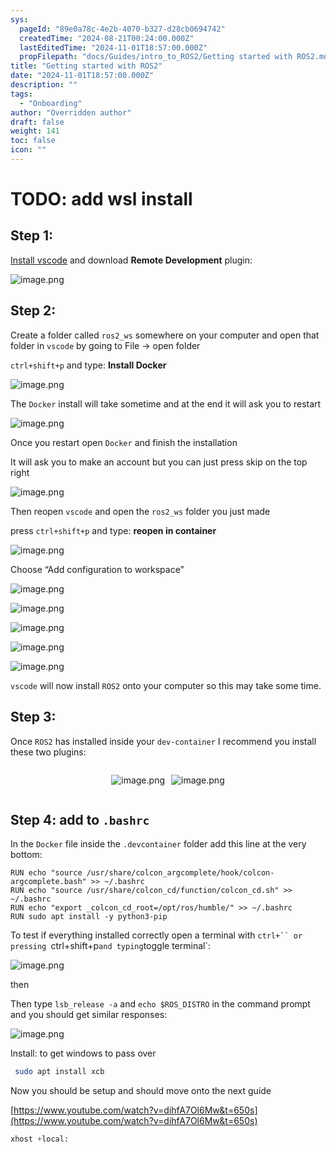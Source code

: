 ```yaml
---
sys:
  pageId: "89e0a78c-4e2b-4070-b327-d28cb0694742"
  createdTime: "2024-08-21T00:24:00.000Z"
  lastEditedTime: "2024-11-01T18:57:00.000Z"
  propFilepath: "docs/Guides/intro_to_ROS2/Getting started with ROS2.md"
title: "Getting started with ROS2"
date: "2024-11-01T18:57:00.000Z"
description: ""
tags:
  - "Onboarding"
author: "Overridden author"
draft: false
weight: 141
toc: false
icon: ""
---
```


# TODO: add wsl install

## Step 1:

[Install vscode](https://code.visualstudio.com/download) and download **Remote Development** plugin:

![image.png](https://prod-files-secure.s3.us-west-2.amazonaws.com/d518164a-d88e-44d1-a4ee-3adb3bd8bce0/efb52993-1881-4a40-b95e-6f020334f022/image.png?X-Amz-Algorithm=AWS4-HMAC-SHA256&X-Amz-Content-Sha256=UNSIGNED-PAYLOAD&X-Amz-Credential=ASIAZI2LB466YBYODT4O%2F20250506%2Fus-west-2%2Fs3%2Faws4_request&X-Amz-Date=20250506T230823Z&X-Amz-Expires=3600&X-Amz-Security-Token=IQoJb3JpZ2luX2VjEKf%2F%2F%2F%2F%2F%2F%2F%2F%2F%2FwEaCXVzLXdlc3QtMiJHMEUCIQChgtzVAjidy84EtmKiGeJeTYT%2FLOzR9KkgyQwUYdx8XAIgFZFW62PEk%2FA9B1Z9InYvxdEXi2GT2T8I%2FpG%2FqJUwp38q%2FwMITxAAGgw2Mzc0MjMxODM4MDUiDFqqdMKli4S5cVQxICrcAyM%2BWVtWSX1abi3H0rLKvtYRi%2B1KOEk7SG4ItzwcUuTN67Grh6u0FTUthrJ4k%2Bhp%2BM4T0xYh5gpZw5VKAnITdxnV0G7kmTc%2B18TMRmiL2djTroKBiezDWzI3mBwtQSjTDdzH797LVG7fhlwkw94cAbmMT1xde5BEI85XEkWdx5FUlqpMC4sTEQF0m%2B7fCAQfEH5dEXHDQPH%2FKNJyw3JBzoWAHstynm%2BYCLIlzwf%2F1syrPDGtqul4ACa8KYzJMCJyVkKsAiCjjTPPrDRAWxkmPHAN1nn3I3D%2F5SOjhtneQEbt0HqFzxpgBLcyq77DmMbEFf22Ntes12RfIwEk6B5S4TgtIu7IDTXxqfu5hmf7iltFe7oePu5hVQX586NokuFYB6SHJ1DFFHinhnezaZWptugLtvB8TVPPnj9AkHTGefdTMmYUAuW64glg0GwL4lL6EwH2s9cAGbOIPYeRiRYmnCbqHvU%2BZOEsSxXNeGIH1GT%2BiMLTulpazry0l5eYUvvPDLxih9D9e%2FliXMHQ5n7ixYoJImXFCwTpR5N%2BX7aR4e7zsSjtiTD3PE%2F4cv76Jl%2B4YEymy7nBd9mo%2FBnlxANi5C0ibPAWii0ZnJsBieAth16jri7CN5jhrCeOmHTDMNuV6sAGOqUBdejELEvyuXfM%2Blrjy3eF7gVITZ21XqJc2XCZkiBzw2EJPzqqyY6jxQ5ev1Rll245WAyHz07Hzj4L%2BiHOkp4EIf7au98qLX3ujjIHVT2LaLBG%2FppGYVJ5UKo3MFlf%2F4a8DnlpspuzXBFIpUEAjccLN7SeJn5ZENun7Nf2uT2f5nuXcYRgbiPyzsgfUwzoX4HZ9dP2URCZnLB82GA78SpZy%2BtW58bM&X-Amz-Signature=155f82cd08b0047e0966de222114d03f8d705497a9372a33cebe4fa4620942b8&X-Amz-SignedHeaders=host&x-id=GetObject)

## Step 2:

Create a folder called `ros2_ws` somewhere on your computer and open that folder in `vscode` by going to File → open folder 

`ctrl+shift+p` and type: **Install Docker**

![image.png](https://prod-files-secure.s3.us-west-2.amazonaws.com/d518164a-d88e-44d1-a4ee-3adb3bd8bce0/2269dc0e-1cd5-47ff-bceb-c04ad9b2eab0/image.png?X-Amz-Algorithm=AWS4-HMAC-SHA256&X-Amz-Content-Sha256=UNSIGNED-PAYLOAD&X-Amz-Credential=ASIAZI2LB466YBYODT4O%2F20250506%2Fus-west-2%2Fs3%2Faws4_request&X-Amz-Date=20250506T230823Z&X-Amz-Expires=3600&X-Amz-Security-Token=IQoJb3JpZ2luX2VjEKf%2F%2F%2F%2F%2F%2F%2F%2F%2F%2FwEaCXVzLXdlc3QtMiJHMEUCIQChgtzVAjidy84EtmKiGeJeTYT%2FLOzR9KkgyQwUYdx8XAIgFZFW62PEk%2FA9B1Z9InYvxdEXi2GT2T8I%2FpG%2FqJUwp38q%2FwMITxAAGgw2Mzc0MjMxODM4MDUiDFqqdMKli4S5cVQxICrcAyM%2BWVtWSX1abi3H0rLKvtYRi%2B1KOEk7SG4ItzwcUuTN67Grh6u0FTUthrJ4k%2Bhp%2BM4T0xYh5gpZw5VKAnITdxnV0G7kmTc%2B18TMRmiL2djTroKBiezDWzI3mBwtQSjTDdzH797LVG7fhlwkw94cAbmMT1xde5BEI85XEkWdx5FUlqpMC4sTEQF0m%2B7fCAQfEH5dEXHDQPH%2FKNJyw3JBzoWAHstynm%2BYCLIlzwf%2F1syrPDGtqul4ACa8KYzJMCJyVkKsAiCjjTPPrDRAWxkmPHAN1nn3I3D%2F5SOjhtneQEbt0HqFzxpgBLcyq77DmMbEFf22Ntes12RfIwEk6B5S4TgtIu7IDTXxqfu5hmf7iltFe7oePu5hVQX586NokuFYB6SHJ1DFFHinhnezaZWptugLtvB8TVPPnj9AkHTGefdTMmYUAuW64glg0GwL4lL6EwH2s9cAGbOIPYeRiRYmnCbqHvU%2BZOEsSxXNeGIH1GT%2BiMLTulpazry0l5eYUvvPDLxih9D9e%2FliXMHQ5n7ixYoJImXFCwTpR5N%2BX7aR4e7zsSjtiTD3PE%2F4cv76Jl%2B4YEymy7nBd9mo%2FBnlxANi5C0ibPAWii0ZnJsBieAth16jri7CN5jhrCeOmHTDMNuV6sAGOqUBdejELEvyuXfM%2Blrjy3eF7gVITZ21XqJc2XCZkiBzw2EJPzqqyY6jxQ5ev1Rll245WAyHz07Hzj4L%2BiHOkp4EIf7au98qLX3ujjIHVT2LaLBG%2FppGYVJ5UKo3MFlf%2F4a8DnlpspuzXBFIpUEAjccLN7SeJn5ZENun7Nf2uT2f5nuXcYRgbiPyzsgfUwzoX4HZ9dP2URCZnLB82GA78SpZy%2BtW58bM&X-Amz-Signature=a0a5c1bcaa1c59ab302729540eaf74019e711c380815fbc870c71811ceecc6f3&X-Amz-SignedHeaders=host&x-id=GetObject)

The `Docker` install will take sometime and at the end it will ask you to restart

![image.png](https://prod-files-secure.s3.us-west-2.amazonaws.com/d518164a-d88e-44d1-a4ee-3adb3bd8bce0/ed233f78-be33-4b1f-b89c-9c346c0e961e/image.png?X-Amz-Algorithm=AWS4-HMAC-SHA256&X-Amz-Content-Sha256=UNSIGNED-PAYLOAD&X-Amz-Credential=ASIAZI2LB466YBYODT4O%2F20250506%2Fus-west-2%2Fs3%2Faws4_request&X-Amz-Date=20250506T230823Z&X-Amz-Expires=3600&X-Amz-Security-Token=IQoJb3JpZ2luX2VjEKf%2F%2F%2F%2F%2F%2F%2F%2F%2F%2FwEaCXVzLXdlc3QtMiJHMEUCIQChgtzVAjidy84EtmKiGeJeTYT%2FLOzR9KkgyQwUYdx8XAIgFZFW62PEk%2FA9B1Z9InYvxdEXi2GT2T8I%2FpG%2FqJUwp38q%2FwMITxAAGgw2Mzc0MjMxODM4MDUiDFqqdMKli4S5cVQxICrcAyM%2BWVtWSX1abi3H0rLKvtYRi%2B1KOEk7SG4ItzwcUuTN67Grh6u0FTUthrJ4k%2Bhp%2BM4T0xYh5gpZw5VKAnITdxnV0G7kmTc%2B18TMRmiL2djTroKBiezDWzI3mBwtQSjTDdzH797LVG7fhlwkw94cAbmMT1xde5BEI85XEkWdx5FUlqpMC4sTEQF0m%2B7fCAQfEH5dEXHDQPH%2FKNJyw3JBzoWAHstynm%2BYCLIlzwf%2F1syrPDGtqul4ACa8KYzJMCJyVkKsAiCjjTPPrDRAWxkmPHAN1nn3I3D%2F5SOjhtneQEbt0HqFzxpgBLcyq77DmMbEFf22Ntes12RfIwEk6B5S4TgtIu7IDTXxqfu5hmf7iltFe7oePu5hVQX586NokuFYB6SHJ1DFFHinhnezaZWptugLtvB8TVPPnj9AkHTGefdTMmYUAuW64glg0GwL4lL6EwH2s9cAGbOIPYeRiRYmnCbqHvU%2BZOEsSxXNeGIH1GT%2BiMLTulpazry0l5eYUvvPDLxih9D9e%2FliXMHQ5n7ixYoJImXFCwTpR5N%2BX7aR4e7zsSjtiTD3PE%2F4cv76Jl%2B4YEymy7nBd9mo%2FBnlxANi5C0ibPAWii0ZnJsBieAth16jri7CN5jhrCeOmHTDMNuV6sAGOqUBdejELEvyuXfM%2Blrjy3eF7gVITZ21XqJc2XCZkiBzw2EJPzqqyY6jxQ5ev1Rll245WAyHz07Hzj4L%2BiHOkp4EIf7au98qLX3ujjIHVT2LaLBG%2FppGYVJ5UKo3MFlf%2F4a8DnlpspuzXBFIpUEAjccLN7SeJn5ZENun7Nf2uT2f5nuXcYRgbiPyzsgfUwzoX4HZ9dP2URCZnLB82GA78SpZy%2BtW58bM&X-Amz-Signature=9d93e637886173fb0f16ea7d2e8c43d6d300eba4bb22b707df60c429559de56f&X-Amz-SignedHeaders=host&x-id=GetObject)

Once you restart open `Docker` and finish the installation

It will ask you to make an account but you can just press skip on the top right

![image.png](https://prod-files-secure.s3.us-west-2.amazonaws.com/d518164a-d88e-44d1-a4ee-3adb3bd8bce0/21010ad9-1659-4fd9-9f59-9932a09b2a3d/image.png?X-Amz-Algorithm=AWS4-HMAC-SHA256&X-Amz-Content-Sha256=UNSIGNED-PAYLOAD&X-Amz-Credential=ASIAZI2LB466YBYODT4O%2F20250506%2Fus-west-2%2Fs3%2Faws4_request&X-Amz-Date=20250506T230823Z&X-Amz-Expires=3600&X-Amz-Security-Token=IQoJb3JpZ2luX2VjEKf%2F%2F%2F%2F%2F%2F%2F%2F%2F%2FwEaCXVzLXdlc3QtMiJHMEUCIQChgtzVAjidy84EtmKiGeJeTYT%2FLOzR9KkgyQwUYdx8XAIgFZFW62PEk%2FA9B1Z9InYvxdEXi2GT2T8I%2FpG%2FqJUwp38q%2FwMITxAAGgw2Mzc0MjMxODM4MDUiDFqqdMKli4S5cVQxICrcAyM%2BWVtWSX1abi3H0rLKvtYRi%2B1KOEk7SG4ItzwcUuTN67Grh6u0FTUthrJ4k%2Bhp%2BM4T0xYh5gpZw5VKAnITdxnV0G7kmTc%2B18TMRmiL2djTroKBiezDWzI3mBwtQSjTDdzH797LVG7fhlwkw94cAbmMT1xde5BEI85XEkWdx5FUlqpMC4sTEQF0m%2B7fCAQfEH5dEXHDQPH%2FKNJyw3JBzoWAHstynm%2BYCLIlzwf%2F1syrPDGtqul4ACa8KYzJMCJyVkKsAiCjjTPPrDRAWxkmPHAN1nn3I3D%2F5SOjhtneQEbt0HqFzxpgBLcyq77DmMbEFf22Ntes12RfIwEk6B5S4TgtIu7IDTXxqfu5hmf7iltFe7oePu5hVQX586NokuFYB6SHJ1DFFHinhnezaZWptugLtvB8TVPPnj9AkHTGefdTMmYUAuW64glg0GwL4lL6EwH2s9cAGbOIPYeRiRYmnCbqHvU%2BZOEsSxXNeGIH1GT%2BiMLTulpazry0l5eYUvvPDLxih9D9e%2FliXMHQ5n7ixYoJImXFCwTpR5N%2BX7aR4e7zsSjtiTD3PE%2F4cv76Jl%2B4YEymy7nBd9mo%2FBnlxANi5C0ibPAWii0ZnJsBieAth16jri7CN5jhrCeOmHTDMNuV6sAGOqUBdejELEvyuXfM%2Blrjy3eF7gVITZ21XqJc2XCZkiBzw2EJPzqqyY6jxQ5ev1Rll245WAyHz07Hzj4L%2BiHOkp4EIf7au98qLX3ujjIHVT2LaLBG%2FppGYVJ5UKo3MFlf%2F4a8DnlpspuzXBFIpUEAjccLN7SeJn5ZENun7Nf2uT2f5nuXcYRgbiPyzsgfUwzoX4HZ9dP2URCZnLB82GA78SpZy%2BtW58bM&X-Amz-Signature=960baef4da29cd6bf0ece4cb3cdaa493b8e1216d92609456ae5ebd2466dee549&X-Amz-SignedHeaders=host&x-id=GetObject)

Then reopen `vscode` and open the `ros2_ws` folder you just made

press `ctrl+shift+p` and type: **reopen in container**

![image.png](https://prod-files-secure.s3.us-west-2.amazonaws.com/d518164a-d88e-44d1-a4ee-3adb3bd8bce0/4e93b8c2-41ad-488c-8095-c74205196118/image.png?X-Amz-Algorithm=AWS4-HMAC-SHA256&X-Amz-Content-Sha256=UNSIGNED-PAYLOAD&X-Amz-Credential=ASIAZI2LB466YBYODT4O%2F20250506%2Fus-west-2%2Fs3%2Faws4_request&X-Amz-Date=20250506T230823Z&X-Amz-Expires=3600&X-Amz-Security-Token=IQoJb3JpZ2luX2VjEKf%2F%2F%2F%2F%2F%2F%2F%2F%2F%2FwEaCXVzLXdlc3QtMiJHMEUCIQChgtzVAjidy84EtmKiGeJeTYT%2FLOzR9KkgyQwUYdx8XAIgFZFW62PEk%2FA9B1Z9InYvxdEXi2GT2T8I%2FpG%2FqJUwp38q%2FwMITxAAGgw2Mzc0MjMxODM4MDUiDFqqdMKli4S5cVQxICrcAyM%2BWVtWSX1abi3H0rLKvtYRi%2B1KOEk7SG4ItzwcUuTN67Grh6u0FTUthrJ4k%2Bhp%2BM4T0xYh5gpZw5VKAnITdxnV0G7kmTc%2B18TMRmiL2djTroKBiezDWzI3mBwtQSjTDdzH797LVG7fhlwkw94cAbmMT1xde5BEI85XEkWdx5FUlqpMC4sTEQF0m%2B7fCAQfEH5dEXHDQPH%2FKNJyw3JBzoWAHstynm%2BYCLIlzwf%2F1syrPDGtqul4ACa8KYzJMCJyVkKsAiCjjTPPrDRAWxkmPHAN1nn3I3D%2F5SOjhtneQEbt0HqFzxpgBLcyq77DmMbEFf22Ntes12RfIwEk6B5S4TgtIu7IDTXxqfu5hmf7iltFe7oePu5hVQX586NokuFYB6SHJ1DFFHinhnezaZWptugLtvB8TVPPnj9AkHTGefdTMmYUAuW64glg0GwL4lL6EwH2s9cAGbOIPYeRiRYmnCbqHvU%2BZOEsSxXNeGIH1GT%2BiMLTulpazry0l5eYUvvPDLxih9D9e%2FliXMHQ5n7ixYoJImXFCwTpR5N%2BX7aR4e7zsSjtiTD3PE%2F4cv76Jl%2B4YEymy7nBd9mo%2FBnlxANi5C0ibPAWii0ZnJsBieAth16jri7CN5jhrCeOmHTDMNuV6sAGOqUBdejELEvyuXfM%2Blrjy3eF7gVITZ21XqJc2XCZkiBzw2EJPzqqyY6jxQ5ev1Rll245WAyHz07Hzj4L%2BiHOkp4EIf7au98qLX3ujjIHVT2LaLBG%2FppGYVJ5UKo3MFlf%2F4a8DnlpspuzXBFIpUEAjccLN7SeJn5ZENun7Nf2uT2f5nuXcYRgbiPyzsgfUwzoX4HZ9dP2URCZnLB82GA78SpZy%2BtW58bM&X-Amz-Signature=708f92e0408560660456658e4951c4b82828c0997c0beaa8728e711abea84ef6&X-Amz-SignedHeaders=host&x-id=GetObject)

Choose “Add configuration to workspace”

![image.png](https://prod-files-secure.s3.us-west-2.amazonaws.com/d518164a-d88e-44d1-a4ee-3adb3bd8bce0/9560b282-5060-4989-ba37-97e7b2c22476/image.png?X-Amz-Algorithm=AWS4-HMAC-SHA256&X-Amz-Content-Sha256=UNSIGNED-PAYLOAD&X-Amz-Credential=ASIAZI2LB466YBYODT4O%2F20250506%2Fus-west-2%2Fs3%2Faws4_request&X-Amz-Date=20250506T230823Z&X-Amz-Expires=3600&X-Amz-Security-Token=IQoJb3JpZ2luX2VjEKf%2F%2F%2F%2F%2F%2F%2F%2F%2F%2FwEaCXVzLXdlc3QtMiJHMEUCIQChgtzVAjidy84EtmKiGeJeTYT%2FLOzR9KkgyQwUYdx8XAIgFZFW62PEk%2FA9B1Z9InYvxdEXi2GT2T8I%2FpG%2FqJUwp38q%2FwMITxAAGgw2Mzc0MjMxODM4MDUiDFqqdMKli4S5cVQxICrcAyM%2BWVtWSX1abi3H0rLKvtYRi%2B1KOEk7SG4ItzwcUuTN67Grh6u0FTUthrJ4k%2Bhp%2BM4T0xYh5gpZw5VKAnITdxnV0G7kmTc%2B18TMRmiL2djTroKBiezDWzI3mBwtQSjTDdzH797LVG7fhlwkw94cAbmMT1xde5BEI85XEkWdx5FUlqpMC4sTEQF0m%2B7fCAQfEH5dEXHDQPH%2FKNJyw3JBzoWAHstynm%2BYCLIlzwf%2F1syrPDGtqul4ACa8KYzJMCJyVkKsAiCjjTPPrDRAWxkmPHAN1nn3I3D%2F5SOjhtneQEbt0HqFzxpgBLcyq77DmMbEFf22Ntes12RfIwEk6B5S4TgtIu7IDTXxqfu5hmf7iltFe7oePu5hVQX586NokuFYB6SHJ1DFFHinhnezaZWptugLtvB8TVPPnj9AkHTGefdTMmYUAuW64glg0GwL4lL6EwH2s9cAGbOIPYeRiRYmnCbqHvU%2BZOEsSxXNeGIH1GT%2BiMLTulpazry0l5eYUvvPDLxih9D9e%2FliXMHQ5n7ixYoJImXFCwTpR5N%2BX7aR4e7zsSjtiTD3PE%2F4cv76Jl%2B4YEymy7nBd9mo%2FBnlxANi5C0ibPAWii0ZnJsBieAth16jri7CN5jhrCeOmHTDMNuV6sAGOqUBdejELEvyuXfM%2Blrjy3eF7gVITZ21XqJc2XCZkiBzw2EJPzqqyY6jxQ5ev1Rll245WAyHz07Hzj4L%2BiHOkp4EIf7au98qLX3ujjIHVT2LaLBG%2FppGYVJ5UKo3MFlf%2F4a8DnlpspuzXBFIpUEAjccLN7SeJn5ZENun7Nf2uT2f5nuXcYRgbiPyzsgfUwzoX4HZ9dP2URCZnLB82GA78SpZy%2BtW58bM&X-Amz-Signature=99d0a1e4b1cdb107921479c879d3c4eb8d2e6378dcbe81898928a6c5205e06fb&X-Amz-SignedHeaders=host&x-id=GetObject)

![image.png](https://prod-files-secure.s3.us-west-2.amazonaws.com/d518164a-d88e-44d1-a4ee-3adb3bd8bce0/2ee63f81-886b-48e8-a553-dc6e5eac99e4/image.png?X-Amz-Algorithm=AWS4-HMAC-SHA256&X-Amz-Content-Sha256=UNSIGNED-PAYLOAD&X-Amz-Credential=ASIAZI2LB466YBYODT4O%2F20250506%2Fus-west-2%2Fs3%2Faws4_request&X-Amz-Date=20250506T230823Z&X-Amz-Expires=3600&X-Amz-Security-Token=IQoJb3JpZ2luX2VjEKf%2F%2F%2F%2F%2F%2F%2F%2F%2F%2FwEaCXVzLXdlc3QtMiJHMEUCIQChgtzVAjidy84EtmKiGeJeTYT%2FLOzR9KkgyQwUYdx8XAIgFZFW62PEk%2FA9B1Z9InYvxdEXi2GT2T8I%2FpG%2FqJUwp38q%2FwMITxAAGgw2Mzc0MjMxODM4MDUiDFqqdMKli4S5cVQxICrcAyM%2BWVtWSX1abi3H0rLKvtYRi%2B1KOEk7SG4ItzwcUuTN67Grh6u0FTUthrJ4k%2Bhp%2BM4T0xYh5gpZw5VKAnITdxnV0G7kmTc%2B18TMRmiL2djTroKBiezDWzI3mBwtQSjTDdzH797LVG7fhlwkw94cAbmMT1xde5BEI85XEkWdx5FUlqpMC4sTEQF0m%2B7fCAQfEH5dEXHDQPH%2FKNJyw3JBzoWAHstynm%2BYCLIlzwf%2F1syrPDGtqul4ACa8KYzJMCJyVkKsAiCjjTPPrDRAWxkmPHAN1nn3I3D%2F5SOjhtneQEbt0HqFzxpgBLcyq77DmMbEFf22Ntes12RfIwEk6B5S4TgtIu7IDTXxqfu5hmf7iltFe7oePu5hVQX586NokuFYB6SHJ1DFFHinhnezaZWptugLtvB8TVPPnj9AkHTGefdTMmYUAuW64glg0GwL4lL6EwH2s9cAGbOIPYeRiRYmnCbqHvU%2BZOEsSxXNeGIH1GT%2BiMLTulpazry0l5eYUvvPDLxih9D9e%2FliXMHQ5n7ixYoJImXFCwTpR5N%2BX7aR4e7zsSjtiTD3PE%2F4cv76Jl%2B4YEymy7nBd9mo%2FBnlxANi5C0ibPAWii0ZnJsBieAth16jri7CN5jhrCeOmHTDMNuV6sAGOqUBdejELEvyuXfM%2Blrjy3eF7gVITZ21XqJc2XCZkiBzw2EJPzqqyY6jxQ5ev1Rll245WAyHz07Hzj4L%2BiHOkp4EIf7au98qLX3ujjIHVT2LaLBG%2FppGYVJ5UKo3MFlf%2F4a8DnlpspuzXBFIpUEAjccLN7SeJn5ZENun7Nf2uT2f5nuXcYRgbiPyzsgfUwzoX4HZ9dP2URCZnLB82GA78SpZy%2BtW58bM&X-Amz-Signature=13b9f49282b5aa7187fa7a1af60f392e06d2ef11940322211c06485fdbaaceb3&X-Amz-SignedHeaders=host&x-id=GetObject)

![image.png](https://prod-files-secure.s3.us-west-2.amazonaws.com/d518164a-d88e-44d1-a4ee-3adb3bd8bce0/ae1580b2-b048-407e-aed9-b584224a7a04/image.png?X-Amz-Algorithm=AWS4-HMAC-SHA256&X-Amz-Content-Sha256=UNSIGNED-PAYLOAD&X-Amz-Credential=ASIAZI2LB466YBYODT4O%2F20250506%2Fus-west-2%2Fs3%2Faws4_request&X-Amz-Date=20250506T230823Z&X-Amz-Expires=3600&X-Amz-Security-Token=IQoJb3JpZ2luX2VjEKf%2F%2F%2F%2F%2F%2F%2F%2F%2F%2FwEaCXVzLXdlc3QtMiJHMEUCIQChgtzVAjidy84EtmKiGeJeTYT%2FLOzR9KkgyQwUYdx8XAIgFZFW62PEk%2FA9B1Z9InYvxdEXi2GT2T8I%2FpG%2FqJUwp38q%2FwMITxAAGgw2Mzc0MjMxODM4MDUiDFqqdMKli4S5cVQxICrcAyM%2BWVtWSX1abi3H0rLKvtYRi%2B1KOEk7SG4ItzwcUuTN67Grh6u0FTUthrJ4k%2Bhp%2BM4T0xYh5gpZw5VKAnITdxnV0G7kmTc%2B18TMRmiL2djTroKBiezDWzI3mBwtQSjTDdzH797LVG7fhlwkw94cAbmMT1xde5BEI85XEkWdx5FUlqpMC4sTEQF0m%2B7fCAQfEH5dEXHDQPH%2FKNJyw3JBzoWAHstynm%2BYCLIlzwf%2F1syrPDGtqul4ACa8KYzJMCJyVkKsAiCjjTPPrDRAWxkmPHAN1nn3I3D%2F5SOjhtneQEbt0HqFzxpgBLcyq77DmMbEFf22Ntes12RfIwEk6B5S4TgtIu7IDTXxqfu5hmf7iltFe7oePu5hVQX586NokuFYB6SHJ1DFFHinhnezaZWptugLtvB8TVPPnj9AkHTGefdTMmYUAuW64glg0GwL4lL6EwH2s9cAGbOIPYeRiRYmnCbqHvU%2BZOEsSxXNeGIH1GT%2BiMLTulpazry0l5eYUvvPDLxih9D9e%2FliXMHQ5n7ixYoJImXFCwTpR5N%2BX7aR4e7zsSjtiTD3PE%2F4cv76Jl%2B4YEymy7nBd9mo%2FBnlxANi5C0ibPAWii0ZnJsBieAth16jri7CN5jhrCeOmHTDMNuV6sAGOqUBdejELEvyuXfM%2Blrjy3eF7gVITZ21XqJc2XCZkiBzw2EJPzqqyY6jxQ5ev1Rll245WAyHz07Hzj4L%2BiHOkp4EIf7au98qLX3ujjIHVT2LaLBG%2FppGYVJ5UKo3MFlf%2F4a8DnlpspuzXBFIpUEAjccLN7SeJn5ZENun7Nf2uT2f5nuXcYRgbiPyzsgfUwzoX4HZ9dP2URCZnLB82GA78SpZy%2BtW58bM&X-Amz-Signature=b27e9f20be9562e463b382a62d04867f4047fa2d0e760b5ac45fddf302884eb5&X-Amz-SignedHeaders=host&x-id=GetObject)

![image.png](https://prod-files-secure.s3.us-west-2.amazonaws.com/d518164a-d88e-44d1-a4ee-3adb3bd8bce0/53255b28-f75e-430f-b9e3-c0ac8577e42b/image.png?X-Amz-Algorithm=AWS4-HMAC-SHA256&X-Amz-Content-Sha256=UNSIGNED-PAYLOAD&X-Amz-Credential=ASIAZI2LB466YBYODT4O%2F20250506%2Fus-west-2%2Fs3%2Faws4_request&X-Amz-Date=20250506T230823Z&X-Amz-Expires=3600&X-Amz-Security-Token=IQoJb3JpZ2luX2VjEKf%2F%2F%2F%2F%2F%2F%2F%2F%2F%2FwEaCXVzLXdlc3QtMiJHMEUCIQChgtzVAjidy84EtmKiGeJeTYT%2FLOzR9KkgyQwUYdx8XAIgFZFW62PEk%2FA9B1Z9InYvxdEXi2GT2T8I%2FpG%2FqJUwp38q%2FwMITxAAGgw2Mzc0MjMxODM4MDUiDFqqdMKli4S5cVQxICrcAyM%2BWVtWSX1abi3H0rLKvtYRi%2B1KOEk7SG4ItzwcUuTN67Grh6u0FTUthrJ4k%2Bhp%2BM4T0xYh5gpZw5VKAnITdxnV0G7kmTc%2B18TMRmiL2djTroKBiezDWzI3mBwtQSjTDdzH797LVG7fhlwkw94cAbmMT1xde5BEI85XEkWdx5FUlqpMC4sTEQF0m%2B7fCAQfEH5dEXHDQPH%2FKNJyw3JBzoWAHstynm%2BYCLIlzwf%2F1syrPDGtqul4ACa8KYzJMCJyVkKsAiCjjTPPrDRAWxkmPHAN1nn3I3D%2F5SOjhtneQEbt0HqFzxpgBLcyq77DmMbEFf22Ntes12RfIwEk6B5S4TgtIu7IDTXxqfu5hmf7iltFe7oePu5hVQX586NokuFYB6SHJ1DFFHinhnezaZWptugLtvB8TVPPnj9AkHTGefdTMmYUAuW64glg0GwL4lL6EwH2s9cAGbOIPYeRiRYmnCbqHvU%2BZOEsSxXNeGIH1GT%2BiMLTulpazry0l5eYUvvPDLxih9D9e%2FliXMHQ5n7ixYoJImXFCwTpR5N%2BX7aR4e7zsSjtiTD3PE%2F4cv76Jl%2B4YEymy7nBd9mo%2FBnlxANi5C0ibPAWii0ZnJsBieAth16jri7CN5jhrCeOmHTDMNuV6sAGOqUBdejELEvyuXfM%2Blrjy3eF7gVITZ21XqJc2XCZkiBzw2EJPzqqyY6jxQ5ev1Rll245WAyHz07Hzj4L%2BiHOkp4EIf7au98qLX3ujjIHVT2LaLBG%2FppGYVJ5UKo3MFlf%2F4a8DnlpspuzXBFIpUEAjccLN7SeJn5ZENun7Nf2uT2f5nuXcYRgbiPyzsgfUwzoX4HZ9dP2URCZnLB82GA78SpZy%2BtW58bM&X-Amz-Signature=486fcc72e57c2085e59f1b0a907db8115976ec204dfc123c92a9547b2a696ec4&X-Amz-SignedHeaders=host&x-id=GetObject)

![image.png](https://prod-files-secure.s3.us-west-2.amazonaws.com/d518164a-d88e-44d1-a4ee-3adb3bd8bce0/7c562767-5af9-4ffb-97d1-327bcdf4ee00/image.png?X-Amz-Algorithm=AWS4-HMAC-SHA256&X-Amz-Content-Sha256=UNSIGNED-PAYLOAD&X-Amz-Credential=ASIAZI2LB466YBYODT4O%2F20250506%2Fus-west-2%2Fs3%2Faws4_request&X-Amz-Date=20250506T230823Z&X-Amz-Expires=3600&X-Amz-Security-Token=IQoJb3JpZ2luX2VjEKf%2F%2F%2F%2F%2F%2F%2F%2F%2F%2FwEaCXVzLXdlc3QtMiJHMEUCIQChgtzVAjidy84EtmKiGeJeTYT%2FLOzR9KkgyQwUYdx8XAIgFZFW62PEk%2FA9B1Z9InYvxdEXi2GT2T8I%2FpG%2FqJUwp38q%2FwMITxAAGgw2Mzc0MjMxODM4MDUiDFqqdMKli4S5cVQxICrcAyM%2BWVtWSX1abi3H0rLKvtYRi%2B1KOEk7SG4ItzwcUuTN67Grh6u0FTUthrJ4k%2Bhp%2BM4T0xYh5gpZw5VKAnITdxnV0G7kmTc%2B18TMRmiL2djTroKBiezDWzI3mBwtQSjTDdzH797LVG7fhlwkw94cAbmMT1xde5BEI85XEkWdx5FUlqpMC4sTEQF0m%2B7fCAQfEH5dEXHDQPH%2FKNJyw3JBzoWAHstynm%2BYCLIlzwf%2F1syrPDGtqul4ACa8KYzJMCJyVkKsAiCjjTPPrDRAWxkmPHAN1nn3I3D%2F5SOjhtneQEbt0HqFzxpgBLcyq77DmMbEFf22Ntes12RfIwEk6B5S4TgtIu7IDTXxqfu5hmf7iltFe7oePu5hVQX586NokuFYB6SHJ1DFFHinhnezaZWptugLtvB8TVPPnj9AkHTGefdTMmYUAuW64glg0GwL4lL6EwH2s9cAGbOIPYeRiRYmnCbqHvU%2BZOEsSxXNeGIH1GT%2BiMLTulpazry0l5eYUvvPDLxih9D9e%2FliXMHQ5n7ixYoJImXFCwTpR5N%2BX7aR4e7zsSjtiTD3PE%2F4cv76Jl%2B4YEymy7nBd9mo%2FBnlxANi5C0ibPAWii0ZnJsBieAth16jri7CN5jhrCeOmHTDMNuV6sAGOqUBdejELEvyuXfM%2Blrjy3eF7gVITZ21XqJc2XCZkiBzw2EJPzqqyY6jxQ5ev1Rll245WAyHz07Hzj4L%2BiHOkp4EIf7au98qLX3ujjIHVT2LaLBG%2FppGYVJ5UKo3MFlf%2F4a8DnlpspuzXBFIpUEAjccLN7SeJn5ZENun7Nf2uT2f5nuXcYRgbiPyzsgfUwzoX4HZ9dP2URCZnLB82GA78SpZy%2BtW58bM&X-Amz-Signature=e900c89ac84197aa42deb574e38a05585e185f55780cb3e000dd45e290621c89&X-Amz-SignedHeaders=host&x-id=GetObject)

`vscode` will now install `ROS2` onto your computer so this may take some time.

## Step 3:

Once `ROS2` has installed inside your `dev-container` I recommend you install these two plugins:

<div style="display: flex;flex-direction: row; column-gap:10px; max-width: 630px;justify-content: center;">
<div>

![image.png](https://prod-files-secure.s3.us-west-2.amazonaws.com/d518164a-d88e-44d1-a4ee-3adb3bd8bce0/3fc3d550-5a54-4ba1-ba6b-faa01cdb7369/image.png?X-Amz-Algorithm=AWS4-HMAC-SHA256&X-Amz-Content-Sha256=UNSIGNED-PAYLOAD&X-Amz-Credential=ASIAZI2LB4666M6IIYNR%2F20250506%2Fus-west-2%2Fs3%2Faws4_request&X-Amz-Date=20250506T230828Z&X-Amz-Expires=3600&X-Amz-Security-Token=IQoJb3JpZ2luX2VjEKf%2F%2F%2F%2F%2F%2F%2F%2F%2F%2FwEaCXVzLXdlc3QtMiJIMEYCIQDQbXaE8qs9cPdmEZFNV5%2FjnhXEAJPeSonsUxnVoS3H8QIhAL1H8p8xdThT4zuCQR%2Bju2vxxm9hUwzChTbY2wrfWLrgKv8DCE8QABoMNjM3NDIzMTgzODA1IgywG%2B47Ho%2BKg4dgtJYq3ANlUPOmixrGpgEI%2Fuon6MXHtvPCxJe3oO3N5M9KVWI2JCr3w5mKHvnqi4bOCDQsqadg%2FTotFoiovbLVrJjn5nMNYq1Z%2BFUL3s9VZkr2rI%2BXS4yHdCREXXq%2BbirHWrSAyQMgCSjEtixpxPCkPVeEbIuM8Ipqgj6bJZpz2cxsKI1iNtnn8ikUqhSp4fh2nc0WpnnZpR0nCZbJqN4Qcw2%2FmlLTs0sMqLrUSLP39cLqtNHQwOs5vEsToLxjB02BAKQ%2Bpg5iA5ykMW94u8oz9QTJCe4UUZROtzf2ydz1z%2FMj9maSex06mOl7C5X1vp8o43DZr8H2lN%2FWZy%2FgTWlpldHl4rayrRdMWxp3fHYsAo%2FVpdUlCQroXg8kV3tt2g3CjUMnWftOKw0nnBP6tN2RRObAlpwQA2UZ40rT5UDguuvhpQd46%2BoUVtzEGZsAu3xuVt%2Fe9qN35crjZmjaKhuTOkUdPWo%2F0h8pAR0thvoRhTlPEolDu6VdEFMyIIB9X8N3Sdy4qkjPK8n%2BgEUwQfcKyRo3TdnHn%2BPbVKgxNB4%2BTjsVT4EePj%2FkrwRsKyyIlhUrhYx92A4%2BP%2BzQhcB4xCnoKU8XHc5Ppn1v4Obv8GPFBtK3VN0KJBbNdVo3Tz4rt4FMpjCelurABjqkAcoKA8gXS2Pv0jX0y8FxV7Z8U%2F4Vjbq2dOrCEMKE44zKvLAyx%2FbjrNnlI5SUom70HLlq2oER6sNE5Ns9t2As5MotKLBZKxHRzfE5gCVaUxaPgJB2VZQoeEXuzSWIjC26o3NiHzUkbtw5XgZ3W%2BK8PV5gW%2F1qLwQAqjKO9nKzOggpVZOnRyYmlwnkl9d8jwYhcAS%2FahjTf8PhCk%2BEsa2MIvx5Qdne&X-Amz-Signature=bce8978a1bcfb95670edfafea8054c0924cea2ce54f4849fda3a61b9fcf899aa&X-Amz-SignedHeaders=host&x-id=GetObject)

</div>
<div>

![image.png](https://prod-files-secure.s3.us-west-2.amazonaws.com/d518164a-d88e-44d1-a4ee-3adb3bd8bce0/d994cc66-13c2-4093-a5a3-f84cf4601a82/image.png?X-Amz-Algorithm=AWS4-HMAC-SHA256&X-Amz-Content-Sha256=UNSIGNED-PAYLOAD&X-Amz-Credential=ASIAZI2LB466575EOZ4T%2F20250506%2Fus-west-2%2Fs3%2Faws4_request&X-Amz-Date=20250506T230828Z&X-Amz-Expires=3600&X-Amz-Security-Token=IQoJb3JpZ2luX2VjEKf%2F%2F%2F%2F%2F%2F%2F%2F%2F%2FwEaCXVzLXdlc3QtMiJHMEUCIH4rq63%2BCUQLSA4hrZiIJYieH%2FdfG%2Bm94y2zP34qp%2BdYAiEAgywVmqtC%2FgRl5EFDl2GvocQfEUyVx2mv0ex%2BTcvW3nIq%2FwMITxAAGgw2Mzc0MjMxODM4MDUiDMILw3HPJZOBC5RTFyrcA2pARDq38D6A50QBtwKgdJozfEfgrHAzcQk3kbmCa9Id9qV1a3XRBsHX9ihKVE8kB3cN%2BOlNcEOb3A3E0KYT4aawS%2FZLN394QygloRoN%2BQFo9p14rGCtXChjC2AHtCUWwFvjwbjlgP3Fsy1dvQNc8awKqYQKZL40j73FTC5R3eu4bA3Q154mCP5MRZZg%2FbwCe8pWxIUnD620SMIzyc5G58Sx52eU7pWS13nnr5EA5q2EteoUaTQZLnOL8BSxkKZR1XBOikXuWax04foRbo1ugSyHQ2xcHPDBJ%2FVXsoWs9dW7Lefb37SwfiETp%2B1IS8GUqCCIUZHsTD2Zdwt2cosLa84RSA%2Bb2SCcGi9EXjqu5LgW1B4SQbQaPyGQmDW9EUek%2FWfJN12lXhSF0XAxdaQylnX67HruLKVko32Vw95lN22bDYLkg1Lgi1ENBgEKMdWzYdfxTmYOGa8QD35TUgvRD6WI7lZBUxpVaa4lIzhOqJzUOqBSC9pVzU56nvzW0gfjMrjDOToDkgZPxwjc5tQwRXJBjRP95lE35086FulUT%2FZC4cJuN0U8GuadvZsB3fVEyEOaIBPVlzTXUc31VtQ%2FsYGePyPhuGTk9EALYaQCO2hPgL2z5Wa7627I6YgiMPGV6sAGOqUBrH1Mu7ofhiv3S6aA6ObD6%2FXehc1iFe01KAUrPeIzna%2F2ILfepupgfsg8zMhH%2BDFiXCy3p99tqBHJT%2BRl5kZDHtEK2BAPsFdmYV22iOwkFQulIjnBuIJMVjM8yLpKT%2B0g9KQBRjgZKdGHOjfctSm4VblrfHN9oFp%2Bv6MkGov9qVJ2WjLTR%2BgQvu13skRJzRfCr6G2dUhTXUozi1dtqWyXJALMfX%2B7&X-Amz-Signature=a4aba54c5f98e58c65d7c65de6f95fd1b98aada085562beba3dd0690af304817&X-Amz-SignedHeaders=host&x-id=GetObject)

</div>
</div>

## Step 4: add to `.bashrc`

In the `Docker` file inside the `.devcontainer` folder add this line at the very bottom: 

```docker
RUN echo "source /usr/share/colcon_argcomplete/hook/colcon-argcomplete.bash" >> ~/.bashrc
RUN echo "source /usr/share/colcon_cd/function/colcon_cd.sh" >> ~/.bashrc
RUN echo "export _colcon_cd_root=/opt/ros/humble/" >> ~/.bashrc
RUN sudo apt install -y python3-pip 
```

To test if everything installed correctly open a terminal with `ctrl+`` or pressing `ctrl+shift+p` and typing `toggle terminal`:

![image.png](https://prod-files-secure.s3.us-west-2.amazonaws.com/d518164a-d88e-44d1-a4ee-3adb3bd8bce0/6a4943d8-b04e-4c02-9a58-775f3384d1a5/image.png?X-Amz-Algorithm=AWS4-HMAC-SHA256&X-Amz-Content-Sha256=UNSIGNED-PAYLOAD&X-Amz-Credential=ASIAZI2LB466YBYODT4O%2F20250506%2Fus-west-2%2Fs3%2Faws4_request&X-Amz-Date=20250506T230823Z&X-Amz-Expires=3600&X-Amz-Security-Token=IQoJb3JpZ2luX2VjEKf%2F%2F%2F%2F%2F%2F%2F%2F%2F%2FwEaCXVzLXdlc3QtMiJHMEUCIQChgtzVAjidy84EtmKiGeJeTYT%2FLOzR9KkgyQwUYdx8XAIgFZFW62PEk%2FA9B1Z9InYvxdEXi2GT2T8I%2FpG%2FqJUwp38q%2FwMITxAAGgw2Mzc0MjMxODM4MDUiDFqqdMKli4S5cVQxICrcAyM%2BWVtWSX1abi3H0rLKvtYRi%2B1KOEk7SG4ItzwcUuTN67Grh6u0FTUthrJ4k%2Bhp%2BM4T0xYh5gpZw5VKAnITdxnV0G7kmTc%2B18TMRmiL2djTroKBiezDWzI3mBwtQSjTDdzH797LVG7fhlwkw94cAbmMT1xde5BEI85XEkWdx5FUlqpMC4sTEQF0m%2B7fCAQfEH5dEXHDQPH%2FKNJyw3JBzoWAHstynm%2BYCLIlzwf%2F1syrPDGtqul4ACa8KYzJMCJyVkKsAiCjjTPPrDRAWxkmPHAN1nn3I3D%2F5SOjhtneQEbt0HqFzxpgBLcyq77DmMbEFf22Ntes12RfIwEk6B5S4TgtIu7IDTXxqfu5hmf7iltFe7oePu5hVQX586NokuFYB6SHJ1DFFHinhnezaZWptugLtvB8TVPPnj9AkHTGefdTMmYUAuW64glg0GwL4lL6EwH2s9cAGbOIPYeRiRYmnCbqHvU%2BZOEsSxXNeGIH1GT%2BiMLTulpazry0l5eYUvvPDLxih9D9e%2FliXMHQ5n7ixYoJImXFCwTpR5N%2BX7aR4e7zsSjtiTD3PE%2F4cv76Jl%2B4YEymy7nBd9mo%2FBnlxANi5C0ibPAWii0ZnJsBieAth16jri7CN5jhrCeOmHTDMNuV6sAGOqUBdejELEvyuXfM%2Blrjy3eF7gVITZ21XqJc2XCZkiBzw2EJPzqqyY6jxQ5ev1Rll245WAyHz07Hzj4L%2BiHOkp4EIf7au98qLX3ujjIHVT2LaLBG%2FppGYVJ5UKo3MFlf%2F4a8DnlpspuzXBFIpUEAjccLN7SeJn5ZENun7Nf2uT2f5nuXcYRgbiPyzsgfUwzoX4HZ9dP2URCZnLB82GA78SpZy%2BtW58bM&X-Amz-Signature=cd5afe41c12fdacdbb187859f6b412feca7cdf97730cb12c2a4f8d89fe622739&X-Amz-SignedHeaders=host&x-id=GetObject)

then 

Then type `lsb_release -a` and `echo $ROS_DISTRO` in the command prompt and you should get similar responses:

![image.png](https://prod-files-secure.s3.us-west-2.amazonaws.com/d518164a-d88e-44d1-a4ee-3adb3bd8bce0/3e635dec-a805-4e85-8b9e-d000e5b71a4e/image.png?X-Amz-Algorithm=AWS4-HMAC-SHA256&X-Amz-Content-Sha256=UNSIGNED-PAYLOAD&X-Amz-Credential=ASIAZI2LB466YBYODT4O%2F20250506%2Fus-west-2%2Fs3%2Faws4_request&X-Amz-Date=20250506T230823Z&X-Amz-Expires=3600&X-Amz-Security-Token=IQoJb3JpZ2luX2VjEKf%2F%2F%2F%2F%2F%2F%2F%2F%2F%2FwEaCXVzLXdlc3QtMiJHMEUCIQChgtzVAjidy84EtmKiGeJeTYT%2FLOzR9KkgyQwUYdx8XAIgFZFW62PEk%2FA9B1Z9InYvxdEXi2GT2T8I%2FpG%2FqJUwp38q%2FwMITxAAGgw2Mzc0MjMxODM4MDUiDFqqdMKli4S5cVQxICrcAyM%2BWVtWSX1abi3H0rLKvtYRi%2B1KOEk7SG4ItzwcUuTN67Grh6u0FTUthrJ4k%2Bhp%2BM4T0xYh5gpZw5VKAnITdxnV0G7kmTc%2B18TMRmiL2djTroKBiezDWzI3mBwtQSjTDdzH797LVG7fhlwkw94cAbmMT1xde5BEI85XEkWdx5FUlqpMC4sTEQF0m%2B7fCAQfEH5dEXHDQPH%2FKNJyw3JBzoWAHstynm%2BYCLIlzwf%2F1syrPDGtqul4ACa8KYzJMCJyVkKsAiCjjTPPrDRAWxkmPHAN1nn3I3D%2F5SOjhtneQEbt0HqFzxpgBLcyq77DmMbEFf22Ntes12RfIwEk6B5S4TgtIu7IDTXxqfu5hmf7iltFe7oePu5hVQX586NokuFYB6SHJ1DFFHinhnezaZWptugLtvB8TVPPnj9AkHTGefdTMmYUAuW64glg0GwL4lL6EwH2s9cAGbOIPYeRiRYmnCbqHvU%2BZOEsSxXNeGIH1GT%2BiMLTulpazry0l5eYUvvPDLxih9D9e%2FliXMHQ5n7ixYoJImXFCwTpR5N%2BX7aR4e7zsSjtiTD3PE%2F4cv76Jl%2B4YEymy7nBd9mo%2FBnlxANi5C0ibPAWii0ZnJsBieAth16jri7CN5jhrCeOmHTDMNuV6sAGOqUBdejELEvyuXfM%2Blrjy3eF7gVITZ21XqJc2XCZkiBzw2EJPzqqyY6jxQ5ev1Rll245WAyHz07Hzj4L%2BiHOkp4EIf7au98qLX3ujjIHVT2LaLBG%2FppGYVJ5UKo3MFlf%2F4a8DnlpspuzXBFIpUEAjccLN7SeJn5ZENun7Nf2uT2f5nuXcYRgbiPyzsgfUwzoX4HZ9dP2URCZnLB82GA78SpZy%2BtW58bM&X-Amz-Signature=a30eabfc98b9612b0fa8b464a06971aa672d72efd3b921d8260ed355d09a2dae&X-Amz-SignedHeaders=host&x-id=GetObject)

Install:  to get windows to pass over

```bash
 sudo apt install xcb
```

Now you should be setup and should move onto the next guide 

[https://www.youtube.com/watch?v=dihfA7Ol6Mw&t=650s](https://www.youtube.com/watch?v=dihfA7Ol6Mw&t=650s)

```python
xhost +local:
```
